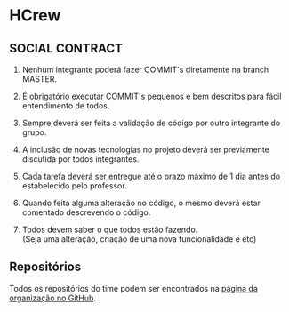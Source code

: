 # HCrew
## SOCIAL CONTRACT

1. Nenhum integrante poderá fazer COMMIT's diretamente na branch MASTER.

2. É obrigatório executar COMMIT's pequenos e bem descritos para fácil entendimento de todos.

3. Sempre deverá ser feita a validação de código por outro integrante do grupo.

4. A inclusão de novas tecnologias no projeto deverá ser previamente discutida por todos integrantes.

5. Cada tarefa deverá ser entregue até o prazo máximo de 1 dia antes do estabelecido pelo professor.

6. Quando feita alguma alteração no código, o mesmo deverá estar comentado descrevendo o código.

7. Todos devem saber o que todos estão fazendo.  
(Seja uma alteração, criação de uma nova funcionalidade e etc)

## Repositórios
Todos os repositórios do time podem ser encontrados na [página da organização no GitHub](https://github.com/HCrew).
